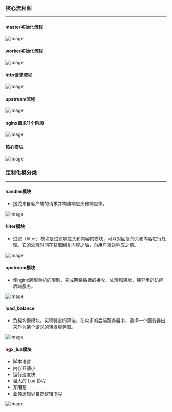 ### 核心流程图


---

#### master初始化流程
![image](https://github.com/lidaohang/study_nginx_source/blob/master/image/master.jpg)


#### worker初始化流程
![image](https://github.com/lidaohang/study_nginx_source/blob/master/image/worker.jpg)
   
   
#### http请求流程
![image](https://github.com/lidaohang/study_nginx_source/blob/master/image/http.jpg)


#### upstream流程
![image](https://github.com/lidaohang/study_nginx_source/blob/master/image/upstream.jpg)


#### nginx请求11个阶段
![image](https://github.com/lidaohang/study_nginx_source/blob/master/image/nginx_11_phase.jpg)


#### 核心模块
![image](https://github.com/lidaohang/study_nginx_source/blob/master/image/core.jpg)



### 定制化模分类


---

#### handler模块
- 接受来自客户端的请求并构建响应头和响应体。    

![image](https://github.com/lidaohang/study_nginx_source/blob/master/image/handler_module.jpg)


#### filter模块
- 过滤（filter）模块是过滤响应头和内容的模块，可以对回复的头和内容进行处理。它的处理时间在获取回复内容之后，向用户发送响应之前。

![image](https://github.com/lidaohang/study_nginx_source/blob/master/image/filter_module.jpg)
   
   
#### upstream模块
- 使nginx跨越单机的限制，完成网络数据的接收、处理和转发，纯异步的访问后端服务。

![image](https://github.com/lidaohang/study_nginx_source/blob/master/image/upstream_module.jpg)


#### load_balance
- 负载均衡模块，实现特定的算法，在众多的后端服务器中，选择一个服务器出来作为某个请求的转发服务器。

![image](https://github.com/lidaohang/study_nginx_source/blob/master/image/load_balance_module.jpg)


#### ngx_lua模块
- 脚本语言
- 内存开销小
- 运行速度快
- 强大的 Lua 协程
- 非阻塞
- 业务逻辑以自然逻辑书写


![image](https://github.com/lidaohang/study_nginx_source/blob/master/image/ngx_lua_module.jpg)




